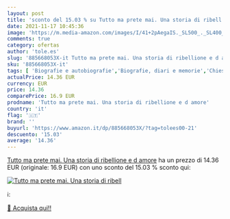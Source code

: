 ```yaml
---
layout: post
title: 'sconto del 15.03 % su Tutto ma prete mai. Una storia di ribell  '
date: 2021-11-17 10:45:36
image: 'https://m.media-amazon.com/images/I/41+2pAegaIS._SL500_._SL400_.jpg'
comments: true
category: ofertas
author: 'tole.es'
slug: '885668053X-it Tutto ma prete mai. Una storia di ribellione e d amore'
sku: '885668053X-it'
tags: [ 'Biografie e autobiografie','Biografie, diari e memorie','Chiesa cattolica romana','Chiese e denominazioni cristiane','Cristianesimo','Istituzioni e organizzazioni cristiane','Libri','Religione', ]
actualPrice: 14.36 EUR
currency: EUR
price: 14.36
comparePrice: 16.9 EUR
prodname: 'Tutto ma prete mai. Una storia di ribellione e d amore'
country: 'it'
flag: '🇮🇹'
brand: ''
buyurl: 'https://www.amazon.it/dp/885668053X/?tag=tolees00-21'
descuento: '15.03'
average: '14.36'
---
```


[Tutto ma prete mai. Una storia di ribellione e d amore](https://www.amazon.it/dp/885668053X/?tag=tolees00-21) ha un prezzo di 14.36 EUR (originale: 16.9 EUR) con uno sconto del 15.03 % sconto qui:

[![Tutto ma prete mai. Una storia di ribell](https://m.media-amazon.com/images/I/41+2pAegaIS._SL500_._SL400_.jpg)](https://www.amazon.it/dp/885668053X/?tag=tolees00-21)

ℹ️:


[🛒 Acquista qui!!](https://www.amazon.it/dp/885668053X/?tag=tolees00-21)
